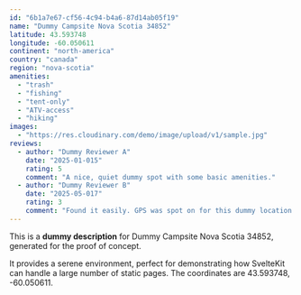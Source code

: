 ```yaml
---
id: "6b1a7e67-cf56-4c94-b4a6-87d14ab05f19"
name: "Dummy Campsite Nova Scotia 34852"
latitude: 43.593748
longitude: -60.050611
continent: "north-america"
country: "canada"
region: "nova-scotia"
amenities:
  - "trash"
  - "fishing"
  - "tent-only"
  - "ATV-access"
  - "hiking"
images:
  - "https://res.cloudinary.com/demo/image/upload/v1/sample.jpg"
reviews:
  - author: "Dummy Reviewer A"
    date: "2025-01-015"
    rating: 5
    comment: "A nice, quiet dummy spot with some basic amenities."
  - author: "Dummy Reviewer B"
    date: "2025-05-017"
    rating: 3
    comment: "Found it easily. GPS was spot on for this dummy location."
---
```


This is a **dummy description** for Dummy Campsite Nova Scotia 34852, generated for the proof of concept.

It provides a serene environment, perfect for demonstrating how SvelteKit can handle a large number of static pages. The coordinates are 43.593748, -60.050611.
